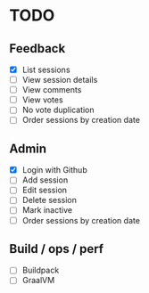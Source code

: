 # TODO

## Feedback

- [x] List sessions
- [ ] View session details
- [ ] View comments
- [ ] View votes
- [ ] No vote duplication
- [ ] Order sessions by creation date

## Admin

- [x] Login with Github
- [ ] Add session
- [ ] Edit session
- [ ] Delete session
- [ ] Mark inactive
- [ ] Order sessions by creation date

## Build / ops / perf

- [ ] Buildpack
- [ ] GraalVM